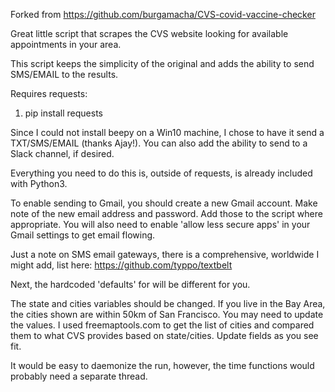 Forked from https://github.com/burgamacha/CVS-covid-vaccine-checker

Great little script that scrapes the CVS website looking for available appointments in your area.

This script keeps the simplicity of the original and adds the ability to send SMS/EMAIL to the 
results.

Requires requests:

1. pip install requests

Since I could not install beepy on a Win10 machine, I chose to have it send a TXT/SMS/EMAIL (thanks Ajay!). You
can also add the ability to send to a Slack channel, if desired.

Everything you need to do this is, outside of requests, is already included with Python3.

To enable sending to Gmail, you should create a new Gmail account. Make note of the new
email address and password. Add those to the script where appropriate. You will also need to enable 
'allow less secure apps' in your Gmail settings to get email flowing.

Just a note on SMS email gateways, there is a comprehensive, worldwide I might add, list here:
https://github.com/typpo/textbelt

Next, the hardcoded 'defaults' for will be different for you.

The state and cities variables should be changed. If you live in the Bay Area, the cities shown
are within 50km of San Francisco. You may need to update the values. I used freemaptools.com to get
the list of cities and compared them to what CVS provides based on state/cities. Update fields as
you see fit.

It would be easy to daemonize the run, however, the time functions would probably need a separate 
thread.